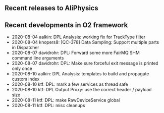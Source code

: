 ## Recent releases to AliPhysics
## Recent developments in O2 framework
- 2020-08-04 aalkin: DPL Analysis: working fix for TrackType filter
- 2020-08-04 knopers8: [QC-378] Data Sampling: Support multiple parts in Dispatcher
- 2020-08-07 davidrohr: DPL: Forward some more FairMQ SHM command line arguments
- 2020-08-07 davidrohr: DPL: Make sure forceful exit message is printed only once
- 2020-08-10 aalkin: DPL Analysis: templates to build and propagate custom index
- 2020-08-10 ktf:  DPL: mark a few services as thread safe 
- 2020-08-10 ktf: DPL Output Proxy: use the correct header / payload size
- 2020-08-11 ktf: DPL: make RawDeviceService global
- 2020-08-11 ktf: DPL: misc cleanups
